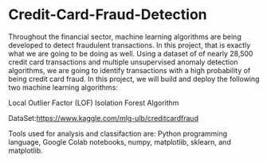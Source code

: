 # Credit-Card-Fraud-Detection
Throughout the financial sector, machine learning algorithms are being developed to detect fraudulent transactions. In this project, that is exactly what we are going to be doing as well. Using a dataset of of nearly 28,500 credit card transactions and multiple unsupervised anomaly detection algorithms, we are going to identify transactions with a high probability of being credit card fraud. In this project, we will build and deploy the following two machine learning algorithms:

Local Outlier Factor (LOF)
Isolation Forest Algorithm

DataSet:https://www.kaggle.com/mlg-ulb/creditcardfraud

Tools used for analysis and classifaction are: Python programming language, Google Colab notebooks, numpy, matplotlib, sklearn, and matplotlib.

